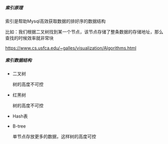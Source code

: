 ##### 索引原理

索引是帮助Mysql高效获取数据的排好序的数据结构

比如：我们根据二叉树找到某一个节点，该节点存储了整条数据的存储地址，那么查找的时候效率就非常块

https://www.cs.usfca.edu/~galles/visualization/Algorithms.html

##### 索引数据结构

- 二叉树

  树的高度不可控

- 红黑树

  树的高度不可控

- Hash表

  

- B-tree

  单节点存放更多的数据，这样树的高度可控